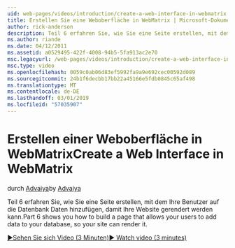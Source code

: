 ```yaml
---
uid: web-pages/videos/introduction/create-a-web-interface-in-webmatrix
title: Erstellen Sie eine Weboberfläche in WebMatrix | Microsoft-Dokumentation
author: rick-anderson
description: Teil 6 erfahren Sie, wie Sie eine Seite erstellen, mit dem Ihre Benutzer auf die Datenbank Daten hinzufügen, damit Ihre Website gerendert werden kann.
ms.author: riande
ms.date: 04/12/2011
ms.assetid: a0529495-422f-4008-94b5-5fa913ac2e70
msc.legacyurl: /web-pages/videos/introduction/create-a-web-interface-in-webmatrix
msc.type: video
ms.openlocfilehash: 0059c0ab06d83ef5992fa9a9e692cec00592d089
ms.sourcegitcommit: 24b1f6decbb17bb22a45166e5fdb0845c65af498
ms.translationtype: MT
ms.contentlocale: de-DE
ms.lasthandoff: 03/01/2019
ms.locfileid: "57035907"
---
```

<a name="create-a-web-interface-in-webmatrix"></a><span data-ttu-id="81463-103">Erstellen einer Weboberfläche in WebMatrix</span><span class="sxs-lookup"><span data-stu-id="81463-103">Create a Web Interface in WebMatrix</span></span>
====================
<span data-ttu-id="81463-104">durch [Advaiya](https://twitter.com/Advaiyasolns)</span><span class="sxs-lookup"><span data-stu-id="81463-104">by [Advaiya](https://twitter.com/Advaiyasolns)</span></span>

<span data-ttu-id="81463-105">Teil 6 erfahren Sie, wie Sie eine Seite erstellen, mit dem Ihre Benutzer auf die Datenbank Daten hinzufügen, damit Ihre Website gerendert werden kann.</span><span class="sxs-lookup"><span data-stu-id="81463-105">Part 6 shows you how to build a page that allows your users to add data to your database, so your site can render it.</span></span>

[<span data-ttu-id="81463-106">&#9654;Sehen Sie sich Video (3 Minuten)</span><span class="sxs-lookup"><span data-stu-id="81463-106">&#9654; Watch video (3 minutes)</span></span>](https://channel9.msdn.com/Blogs/ASP-NET-Site-Videos/create-a-web-interface-in-webmatrix)
